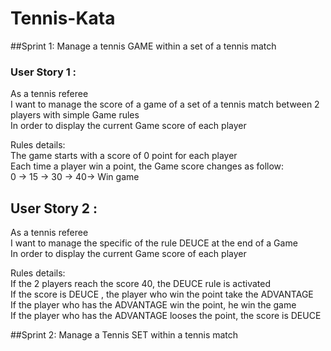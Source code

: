 # Tennis-Kata

##Sprint 1: Manage a tennis GAME within a set of a tennis match

### User Story 1 :

As a tennis referee<br/>
I want to manage the score of a game of a set of a tennis match between 2 players with simple Game rules<br/>
In order to display the current Game score of each player

Rules details:<br/>
The game starts with a score of 0 point for each player<br/>
Each time a player win a point, the Game score changes as follow:<br/>
0 -> 15 -> 30 -> 40-> Win game

## User Story 2 :

As a tennis referee<br/>
I want to manage the specific of the rule DEUCE at the end of a Game<br/>
In order to display the current Game score of each player

Rules details:<br/>
If the 2 players reach the score 40, the DEUCE rule is activated<br/>
If the score is DEUCE , the player who  win the point take the ADVANTAGE<br/>
If the player who has the ADVANTAGE win the  point, he win the game<br/>
If the player who has the ADVANTAGE looses the point, the score is DEUCE<br/>

##Sprint 2: Manage a Tennis SET within a tennis match
